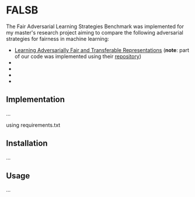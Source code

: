 # FALSB
The Fair Adversarial Learning Strategies Benchmark was implemented for my master's research project aiming to compare the following adversarial strategies for fairness in machine learning:

* [Learning Adversarially Fair and Transferable Representations](https://arxiv.org/abs/1802.06309) (**note**: part of our code was implemented using their [repository](https://github.com/VectorInstitute/laftr))
*
*
*
*

## Implementation

...

using requirements.txt


## Installation

...

## Usage

...